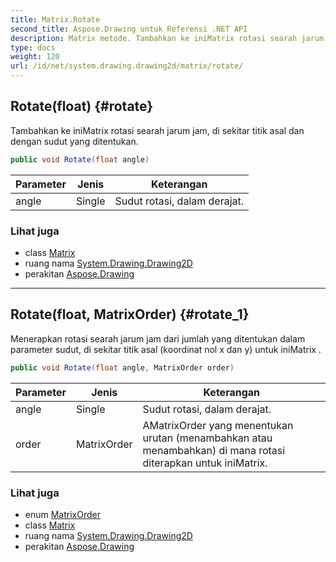 ```yaml
---
title: Matrix.Rotate
second_title: Aspose.Drawing untuk Referensi .NET API
description: Matrix metode. Tambahkan ke iniMatrix rotasi searah jarum jam di sekitar titik asal dan dengan sudut yang ditentukan.
type: docs
weight: 120
url: /id/net/system.drawing.drawing2d/matrix/rotate/
---
```

## Rotate(float) {#rotate}

Tambahkan ke iniMatrix rotasi searah jarum jam, di sekitar titik asal dan dengan sudut yang ditentukan.

```csharp
public void Rotate(float angle)
```

| Parameter | Jenis | Keterangan |
| --- | --- | --- |
| angle | Single | Sudut rotasi, dalam derajat. |

### Lihat juga

* class [Matrix](../)
* ruang nama [System.Drawing.Drawing2D](../../matrix/)
* perakitan [Aspose.Drawing](../../../)

---

## Rotate(float, MatrixOrder) {#rotate_1}

Menerapkan rotasi searah jarum jam dari jumlah yang ditentukan dalam parameter sudut, di sekitar titik asal (koordinat nol x dan y) untuk iniMatrix .

```csharp
public void Rotate(float angle, MatrixOrder order)
```

| Parameter | Jenis | Keterangan |
| --- | --- | --- |
| angle | Single | Sudut rotasi, dalam derajat. |
| order | MatrixOrder | AMatrixOrder yang menentukan urutan (menambahkan atau menambahkan) di mana rotasi diterapkan untuk iniMatrix. |

### Lihat juga

* enum [MatrixOrder](../../matrixorder/)
* class [Matrix](../)
* ruang nama [System.Drawing.Drawing2D](../../matrix/)
* perakitan [Aspose.Drawing](../../../)


